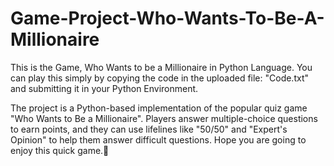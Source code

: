 # Game-Project-Who-Wants-To-Be-A-Millionaire
This is the Game, Who Wants to be a Millionaire in Python Language.
You can play this simply by copying the code in the uploaded file: "Code.txt" and submitting it in your Python Environment.

The project is a Python-based implementation of the popular quiz game "Who Wants to Be a Millionaire". Players answer multiple-choice
questions to earn points, and they can use lifelines like "50/50" and "Expert's Opinion" to help them answer difficult questions. Hope you are going to enjoy this quick game.🤩
